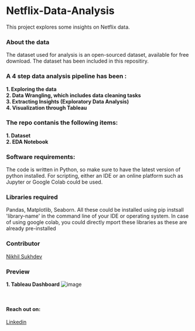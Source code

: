 # Netflix-Data-Analysis
This project explores some insights on Netflix data.

### About the data
The dataset used for analysis is an open-sourced dataset, available for free download. The dataset has been included in this repositiry. 

### A 4 step data analysis pipeline has been : 
**1. Exploring the data**
<br>
**2. Data Wrangling, which includes data cleaning tasks**
<br>
**3. Extracting Insights (Exploratory Data Analysis)**
<br>
**4. Visualization through Tableau**

### The repo contanis the following items: 
**1. Dataset**
<br>
**2. EDA Notebook**
<br>

### Software requirements:

The code is written in Python, so make sure to have the latest version of python installed. For scripting, either an IDE or an online platform such as Jupyter or Google Colab could be used.

### Libraries required

Pandas, Matplotlib, Seaborn. All these could be installed using pip instsall 'library-name' in the command line of your IDE or operating system. In case of using google colab, you could directly mport these libraries as these are already pre-installed

### Contributor

[Nikhil Sukhdev](https://github.com/nikhilsukhdev)

### Preview

**1. Tableau Dashboard**
![image](https://github.com/nikhilsukhdev/Netflix-Data-Analysis/assets/46552468/345c064f-6e1b-48f7-ab15-655cd08b1d13)


<br>

#### Reach out on:
[Linkedin](https://linkedin.com/in/nikhil-sukhdev-882395183) 
